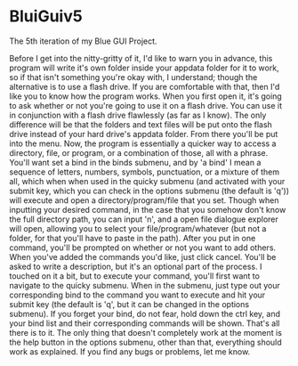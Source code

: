 # BluiGuiv5
The 5th iteration of my Blue GUI Project. 

Before I get into the nitty-gritty of it, I'd like to warn you in advance, this program will write it's own folder inside your appdata folder for it to work, so if that isn't something you're okay with, I understand; though the alternative is to use a flash drive. 
If you are comfortable with that, then I'd like you to know how the program works. 
When you first open it, it's going to ask whether or not you're going to use it on a flash drive. 
You can use it in conjunction with a flash drive flawlessly (as far as I know). 
The only difference will be that the folders and text files will be put onto the flash drive instead of your hard drive's appdata folder. 
From there you'll be put into the menu. 
Now, the program is essentially a quicker way to access a directory, file, or program, or a combination of those, all with a phrase. 
You'll want set a bind in the binds submenu, and by 'a bind' I mean a sequence of letters, numbers, symbols, punctuation, or a mixture of them all, which when when used in the quicky submenu (and activated with your submit key, which you can check in the options submenu (the default is 'q')) will execute and open a directory/program/file that you set. 
Though when inputting your desired command, in the case that you somehow don't know the full directory path, you can input 'n', and a open file dialogue explorer will open, allowing you to select your file/program/whatever (but not a folder, for that you'll have to paste in the path). 
After you put in one command, you'll be prompted on whether or not you want to add others. 
When you've added the commands you'd like, just click cancel. 
You'll be asked to write a description, but it's an optional part of the process. 
I touched on it a bit, but to execute your command, you'll first want to navigate to the quicky submenu. 
When in the submenu, just type out your corresponding bind to the command you want to execute and hit your submit key (the default is 'q', but it can be changed in the options submenu). 
If you forget your bind, do not fear, hold down the ctrl key, and your bind list and their corresponding commands will be shown. 
That's all there is to it. 
The only thing that doesn't completely work at the moment is the help button in the options submenu, other than that, everything should work as explained. 
If you find any bugs or problems, let me know.

